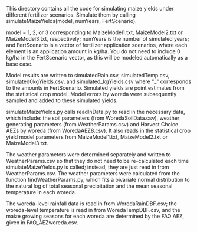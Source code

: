 This directory contains all the code for simulating maize yields under different fertilizer scenarios. Simulate them by calling simulateMaizeYields(model, numYears, FertScenario).

model = 1, 2, or 3 corresponding to MaizeModel1.txt, MaizeModel2.txt or MaizeModel3.txt, respectively;
numYears is the number of simulated years;
and FertScenario is a vector of fertilizer application scenarios, where each element is an application amount in kg/ha.
You do not need to include 0 kg/ha in the FertScenario vector, as this will be modeled automatically as a base case.

Model results are written to simulatedRain.csv, simulatedTemp.csv, simulated0kgYields.csv, and simulated_kgYields.csv where "_" corresponds to the amounts in FertScenario. Simulated yields are point estimates from the statistical crop model.
Model errors by woreda were subsequently sampled and added to these simulated yields.

simulateMaizeYields.py calls readInData.py to read in the necessary data, which include:
the soil parameters (from WoredaSoilData.csv), 
weather generating parameters (from WeatherParams.csv)
and Harvest Choice AEZs by woreda (from WoredaAEZ8.csv).
It also reads in the statistical crop yield model parameters from MaizeModel1.txt, MaizeModel2.txt or MaizeModel3.txt.

The weather parameters were determined separately and written to WeatherParams.csv so that they do not need to be re-calculated each time simulateMaizeYields.py is called; instead, they are just read in from WeatherParams.csv.
The weather parameters were calculated from the function findWeatherParams.py, which fits a bivariate normal distribution to the natural log of total seasonal precipitation and the mean seasonal temperature in each woreda.

The woreda-level rainfall data is read in from WoredaRainDBF.csv; 
the woreda-level temperature is read in from WoredaTempDBF.csv,
and the maize growing seasons for each woreda are determined by the FAO AEZ, given in FAO_AEZworeda.csv.

